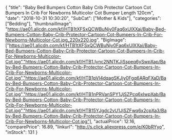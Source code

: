 {
	"title": "Baby Bed Bumpers Cotton Baby Crib Protector Cartoon Cot Bumpers In Crib For Newborns Multicolor Cot Bumper Length 120cm",
	"date": "2018-10-31 10:30:20",
	"SubCat": ["Mother & Kids"],
	"categories": ["Bedding"],
	"thumbnailImage": "https://ae01.alicdn.com/kf/HTB1tXFSxQCWBuNjy0Faq6xUlXXai/Baby-Bed-Bumpers-Cotton-Baby-Crib-Protector-Cartoon-Cot-Bumpers-In-Crib-For-Newborns-Multicolor-Cot.jpg_220x220.jpg",
	"BigImage": ["https://ae01.alicdn.com/kf/HTB1tXFSxQCWBuNjy0Faq6xUlXXai/Baby-Bed-Bumpers-Cotton-Baby-Crib-Protector-Cartoon-Cot-Bumpers-In-Crib-For-Newborns-Multicolor-Cot.jpg","https://ae01.alicdn.com/kf/HTB1.Iync2NNTKJjSspeq6ySwpXap/Baby-Bed-Bumpers-Cotton-Baby-Crib-Protector-Cartoon-Cot-Bumpers-In-Crib-For-Newborns-Multicolor-Cot.jpg","https://ae01.alicdn.com/kf/HTB1pVI4dqagSKJjy0Fgq6ARqFXaD/Baby-Bed-Bumpers-Cotton-Baby-Crib-Protector-Cartoon-Cot-Bumpers-In-Crib-For-Newborns-Multicolor-Cot.jpg","https://ae01.alicdn.com/kf/HTB1nPRVanSPY1JjSZPcq6xIwpXab/Baby-Bed-Bumpers-Cotton-Baby-Crib-Protector-Cartoon-Cot-Bumpers-In-Crib-For-Newborns-Multicolor-Cot.jpg","https://ae01.alicdn.com/kf/HTB15YJgdc2vU1JjSZFwq6x2cpXa3/Baby-Bed-Bumpers-Cotton-Baby-Crib-Protector-Cartoon-Cot-Bumpers-In-Crib-For-Newborns-Multicolor-Cot.jpg"],
	"actualPrice": 12.16,
	"comparePrice": 16.89,
	"linkurl": "http://s.click.aliexpress.com/e/K0bRYyo",
	"inStock": 131
}
